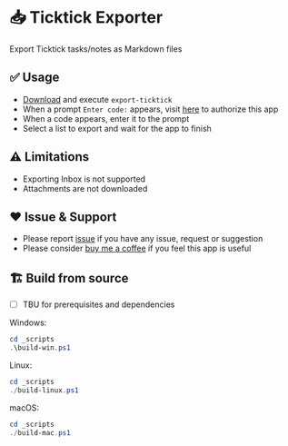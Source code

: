 # 📥 Ticktick Exporter

Export Ticktick tasks/notes as Markdown files

## ✅️ Usage

- [Download](https://github.com/somidad/export-ticktick/releases/tag/v0.2.0) and execute `export-ticktick`
- When a prompt `Enter code:` appears, visit [here](https://ticktick.com/oauth/authorize?scope=tasks:read&client_id=L3kCTCHx8Nyw982O4x&response_type=code) to authorize this app
- When a code appears, enter it to the prompt
- Select a list to export and wait for the app to finish

## ⚠️ Limitations

- Exporting Inbox is not supported
- Attachments are not downloaded

## ❤ Issue & Support

- Please report [issue](https://github.com/somidad/export-ticktick/issues) if you have any issue, request or suggestion
- Please consider [buy me a coffee](https://www.buymeacoffee.com/somidad) if you feel this app is useful

## 🏗 Build from source

- [ ] TBU for prerequisites and dependencies

Windows:

```powershell
cd _scripts
.\build-win.ps1
```
Linux:

```powershell
cd _scripts
./build-linux.ps1
```

macOS:

```powershell
cd _scripts
./build-mac.ps1
```
